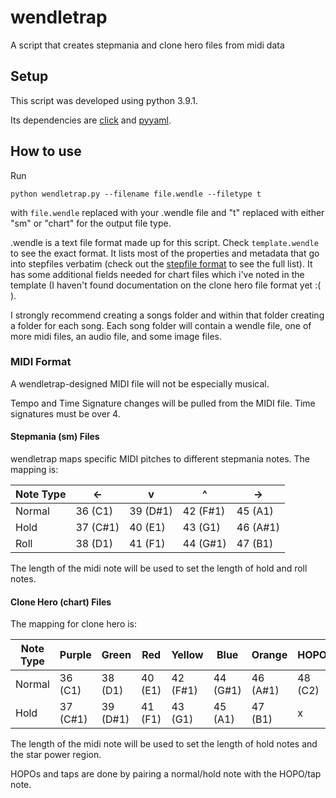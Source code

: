 # wendletrap
A script that creates stepmania and clone hero files from midi data

## Setup
This script was developed using python 3.9.1.

Its dependencies are [click](https://click.palletsprojects.com/en/8.0.x/quickstart/) and [pyyaml](https://pyyaml.org/).

## How to use
Run
```
python wendletrap.py --filename file.wendle --filetype t
```
with `file.wendle` replaced with your .wendle file and "t" replaced with either "sm" or "chart" for the output file type.

.wendle is a text file format made up for this script. Check `template.wendle` to see the exact format. It lists most of the properties and metadata that go into stepfiles verbatim (check out the [stepfile format](https://github.com/stepmania/stepmania/wiki/sm) to see the full list). It has some additional fields needed for chart files which i've noted in the template (I haven't found documentation on the clone hero file format yet :( ).

I strongly recommend creating a songs folder and within that folder creating a folder for each song. Each song folder will contain a wendle file, one of more midi files, an audio file, and some image files.

### MIDI Format

A wendletrap-designed MIDI file will not be especially musical.

Tempo and Time Signature changes will be pulled from the MIDI file. Time signatures must be over 4.

#### Stepmania (sm) Files

wendletrap maps specific MIDI pitches to different stepmania notes. The mapping is:

Note Type | <- | v | ^ | ->
--------- | -- | - | - | --
Normal | 36 (C1) | 39 (D#1) | 42 (F#1) | 45 (A1)
Hold | 37 (C#1) | 40 (E1) | 43 (G1) | 46 (A#1)
Roll | 38 (D1) | 41 (F1) | 44 (G#1) | 47 (B1)

The length of the midi note will be used to set the length of hold and roll notes.

#### Clone Hero (chart) Files

The mapping for clone hero is:

Note Type | Purple | Green | Red | Yellow | Blue | Orange | HOPO | Tap | Star Power
--------- | ------ | ----- | --- | ------ | ---- | ------ | ---- | --- | ----------
Normal | 36 (C1) | 38 (D1) | 40 (E1) | 42 (F#1) | 44 (G#1) | 46 (A#1) | 48 (C2) | 49 (C#2) | x
Hold | 37 (C#1) | 39 (D#1) | 41 (F1) | 43 (G1) | 45 (A1) | 47 (B1) | x | x | 50 (D2)

The length of the midi note will be used to set the length of hold notes and the star power region.

HOPOs and taps are done by pairing a normal/hold note with the HOPO/tap note.


